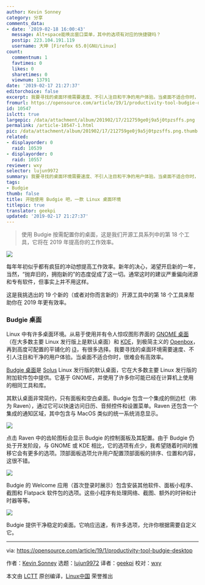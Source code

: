 ```yaml
---
author: Kevin Sonney
category: 分享
comments_data:
- date: '2019-02-18 16:00:43'
  message: Alt+space能唤出窗口菜单，其中的选项有对应的快捷键吗？
  postip: 223.104.191.119
  username: 大坤 [Firefox 65.0|GNU/Linux]
count:
  commentnum: 1
  favtimes: 0
  likes: 0
  sharetimes: 0
  viewnum: 13791
date: '2019-02-17 21:27:37'
editorchoice: false
excerpt: 我要寻找的桌面环境需要速度、不引人注目和干净的用户体验。当桌面不适合你时，很难会有高效率。
fromurl: https://opensource.com/article/19/1/productivity-tool-budgie-desktop
id: 10547
islctt: true
largepic: /data/attachment/album/201902/17/212759ge0j9a5j0tpzsffs.png
permalink: /article-10547-1.html
pic: /data/attachment/album/201902/17/212759ge0j9a5j0tpzsffs.png.thumb.jpg
related:
- displayorder: 0
  raid: 10539
- displayorder: 0
  raid: 10557
reviewer: wxy
selector: lujun9972
summary: 我要寻找的桌面环境需要速度、不引人注目和干净的用户体验。当桌面不适合你时，很难会有高效率。
tags:
- Budgie
thumb: false
title: 开始使用 Budgie 吧，一款 Linux 桌面环境
titlepic: true
translator: geekpi
updated: '2019-02-17 21:27:37'
---
```



> 
> 使用 Budgie 按需配置你的桌面，这是我们开源工具系列中的第 18 个工具，它将在 2019 年提高你的工作效率。
> 
> 
> 


![](/data/attachment/album/201902/17/212759ge0j9a5j0tpzsffs.png)


每年年初似乎都有疯狂的冲动想提高工作效率。新年的决心，渴望开启新的一年，当然，“抛弃旧的，拥抱新的”的态度促成了这一切。通常这时的建议严重偏向闭源和专有软件，但事实上并不用这样。


这是我挑选出的 19 个新的（或者对你而言新的）开源工具中的第 18 个工具来帮助你在 2019 年更有效率。


### Budgie 桌面


Linux 中有许多桌面环境。从易于使用并有令人惊叹图形界面的 [GNOME 桌面](https://www.gnome.org/)（在大多数主要 Linux 发行版上是默认桌面）和 [KDE](https://www.kde.org/)，到极简主义的 [Openbox](http://openbox.org/wiki/Main_Page)，再到高度可配置的平铺化的 [i3](https://i3wm.org/)，有很多选择。我要寻找的桌面环境需要速度、不引人注目和干净的用户体验。当桌面不适合你时，很难会有高效率。


[Budgie 桌面](https://getsol.us/solus/experiences/)是 [Solus](https://getsol.us/home/) Linux 发行版的默认桌面，它在大多数主要 Linux 发行版的附加软件包中提供。它基于 GNOME，并使用了许多你可能已经在计算机上使用的相同工具和库。


其默认桌面非常简约，只有面板和空白桌面。Budgie 包含一个集成的侧边栏（称为 Raven），通过它可以快速访问日历、音频控件和设置菜单。Raven 还包含一个集成的通知区域，其中包含与 MacOS 类似的统一系统消息显示。


![](/data/attachment/album/201902/17/212816y3dc6t6oa2ka624q.png)


点击 Raven 中的齿轮图标会显示 Budgie 的控制面板及其配置。由于 Budgie 仍处于开发阶段，与 GNOME 或 KDE 相比，它的选项有点少，我希望随着时间的推移它会有更多的选项。顶部面板选项允许用户配置顶部面板的排序、位置和内容，这很不错。


![](/data/attachment/album/201902/17/212824s4z8kkqho9pgo9zq.png)


Budgie 的 Welcome 应用（首次登录时展示）包含安装其他软件、面板小程序、截图和 Flatpack 软件包的选项。这些小程序有处理网络、截图、额外的时钟和计时器等等。


![](/data/attachment/album/201902/17/212830ghxppvfhczuvzzvn.png)


Budgie 提供干净稳定的桌面。它响应迅速，有许多选项，允许你根据需要自定义它。




---


via: <https://opensource.com/article/19/1/productivity-tool-budgie-desktop>


作者：[Kevin Sonney](https://opensource.com/users/ksonney "Kevin Sonney") 选题：[lujun9972](https://github.com/lujun9972) 译者：[geekpi](https://github.com/geekpi) 校对：[wxy](https://github.com/wxy)


本文由 [LCTT](https://github.com/LCTT/TranslateProject) 原创编译，[Linux中国](https://linux.cn/) 荣誉推出